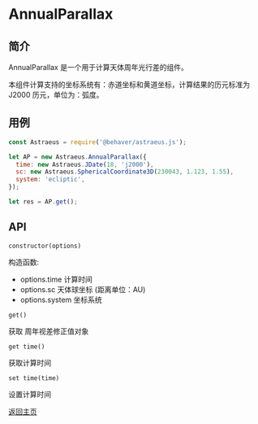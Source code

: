 # AnnualParallax

## 简介

AnnualParallax 是一个用于计算天体周年光行差的组件。

本组件计算支持的坐标系统有：赤道坐标和黄道坐标，计算结果的历元标准为 J2000 历元，单位为：弧度。

## 用例

```js
const Astraeus = require('@behaver/astraeus.js');

let AP = new Astraeus.AnnualParallax({
  time: new Astraeus.JDate(18, 'j2000'),
  sc: new Astraeus.SphericalCoordinate3D(230043, 1.123, 1.55),
  system: 'ecliptic',
});

let res = AP.get();
```

## API

`constructor(options)`

构造函数:

* options.time   计算时间
* options.sc     天体球坐标 (距离单位：AU)
* options.system 坐标系统

`get()`

获取 周年视差修正值对象

`get time()`

获取计算时间

`set time(time)`

设置计算时间

[返回主页](../../readme.md)
